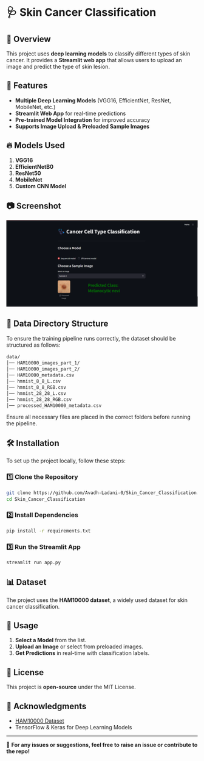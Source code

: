 # 🩺 Skin Cancer Classification

## 📌 Overview
This project uses **deep learning models** to classify different types of skin cancer. It provides a **Streamlit web app** that allows users to upload an image and predict the type of skin lesion.

## 🚀 Features
- **Multiple Deep Learning Models** (VGG16, EfficientNet, ResNet, MobileNet, etc.)
- **Streamlit Web App** for real-time predictions
- **Pre-trained Model Integration** for improved accuracy
- **Supports Image Upload & Preloaded Sample Images**

## 🔥 Models Used
1. **VGG16**
2. **EfficientNetB0**
3. **ResNet50**
4. **MobileNet**
5. **Custom CNN Model**

## 📷 Screenshot
![Streamlit Screenshot](screenshot.png)

## 📂 Data Directory Structure
To ensure the training pipeline runs correctly, the dataset should be structured as follows:
```
data/
│── HAM10000_images_part_1/
│── HAM10000_images_part_2/
│── HAM10000_metadata.csv
│── hmnist_8_8_L.csv
│── hmnist_8_8_RGB.csv
│── hmnist_28_28_L.csv
│── hmnist_28_28_RGB.csv
│── processed_HAM10000_metadata.csv
```
Ensure all necessary files are placed in the correct folders before running the pipeline.

## 🛠 Installation
To set up the project locally, follow these steps:

### **1️⃣ Clone the Repository**
```bash
git clone https://github.com/Avadh-Ladani-0/Skin_Cancer_Classification.git
cd Skin_Cancer_Classification
```

### **2️⃣ Install Dependencies**
```bash
pip install -r requirements.txt
```

### **3️⃣ Run the Streamlit App**
```bash
streamlit run app.py
```

## 📊 Dataset
The project uses the **HAM10000 dataset**, a widely used dataset for skin cancer classification.

## 📌 Usage
1. **Select a Model** from the list.
2. **Upload an Image** or select from preloaded images.
3. **Get Predictions** in real-time with classification labels.

## 📜 License
This project is **open-source** under the MIT License.

## 🙌 Acknowledgments
- [HAM10000 Dataset](https://www.kaggle.com/datasets/kmader/skin-cancer-mnist-ham10000)
- TensorFlow & Keras for Deep Learning Models

---

📢 **For any issues or suggestions, feel free to raise an issue or contribute to the repo!**